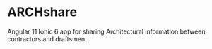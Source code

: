 # ARCHshare
Angular 11 Ionic 6 app for sharing Architectural information between contractors and draftsmen.
